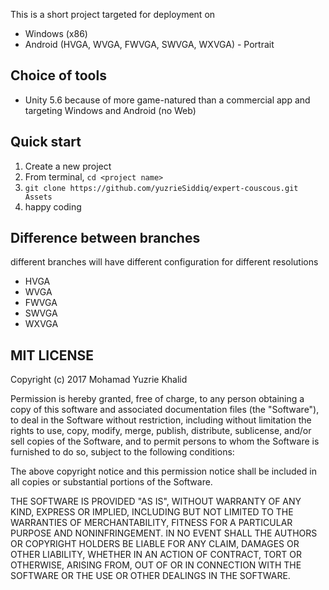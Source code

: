 This is a short project targeted for deployment on
* Windows (x86)
* Android (HVGA, WVGA, FWVGA, SWVGA, WXVGA) - Portrait

## Choice of tools
* Unity 5.6 because of more game-natured than a commercial app and targeting Windows and Android (no Web)

## Quick start
1. Create a new project
2. From terminal, `cd <project name>`
3. `git clone https://github.com/yuzrieSiddiq/expert-couscous.git Assets`
4. happy coding

## Difference between branches
different branches will have different configuration for different resolutions
* HVGA
* WVGA
* FWVGA
* SWVGA
* WXVGA

## MIT LICENSE
Copyright (c) 2017 Mohamad Yuzrie Khalid

Permission is hereby granted, free of charge, to any person obtaining a copy
of this software and associated documentation files (the "Software"), to deal
in the Software without restriction, including without limitation the rights
to use, copy, modify, merge, publish, distribute, sublicense, and/or sell
copies of the Software, and to permit persons to whom the Software is
furnished to do so, subject to the following conditions:

The above copyright notice and this permission notice shall be included in all
copies or substantial portions of the Software.

THE SOFTWARE IS PROVIDED "AS IS", WITHOUT WARRANTY OF ANY KIND, EXPRESS OR
IMPLIED, INCLUDING BUT NOT LIMITED TO THE WARRANTIES OF MERCHANTABILITY,
FITNESS FOR A PARTICULAR PURPOSE AND NONINFRINGEMENT. IN NO EVENT SHALL THE
AUTHORS OR COPYRIGHT HOLDERS BE LIABLE FOR ANY CLAIM, DAMAGES OR OTHER
LIABILITY, WHETHER IN AN ACTION OF CONTRACT, TORT OR OTHERWISE, ARISING FROM,
OUT OF OR IN CONNECTION WITH THE SOFTWARE OR THE USE OR OTHER DEALINGS IN THE
SOFTWARE.
